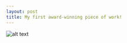 ```yaml
---
layout: post
title: My first award-winning piece of work!
---
```


![alt text](/path/to/img.jpg "Title")